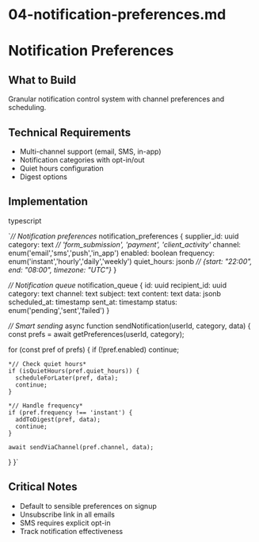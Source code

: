 # 04-notification-preferences.md

# Notification Preferences

## What to Build

Granular notification control system with channel preferences and scheduling.

## Technical Requirements

- Multi-channel support (email, SMS, in-app)
- Notification categories with opt-in/out
- Quiet hours configuration
- Digest options

## Implementation

typescript

`*// Notification preferences*
notification_preferences {
  supplier_id: uuid
  category: text *// 'form_submission', 'payment', 'client_activity'*
  channel: enum('email','sms','push','in_app')
  enabled: boolean
  frequency: enum('instant','hourly','daily','weekly')
  quiet_hours: jsonb *// {start: "22:00", end: "08:00", timezone: "UTC"}*
}

*// Notification queue*
notification_queue {
  id: uuid
  recipient_id: uuid
  category: text
  channel: text
  subject: text
  content: text
  data: jsonb
  scheduled_at: timestamp
  sent_at: timestamp
  status: enum('pending','sent','failed')
}

*// Smart sending*
async function sendNotification(userId, category, data) {
  const prefs = await getPreferences(userId, category);
  
  for (const pref of prefs) {
    if (!pref.enabled) continue;
    
    *// Check quiet hours*
    if (isQuietHours(pref.quiet_hours)) {
      scheduleForLater(pref, data);
      continue;
    }
    
    *// Handle frequency*
    if (pref.frequency !== 'instant') {
      addToDigest(pref, data);
      continue;
    }
    
    await sendViaChannel(pref.channel, data);
  }
}`

## Critical Notes

- Default to sensible preferences on signup
- Unsubscribe link in all emails
- SMS requires explicit opt-in
- Track notification effectiveness